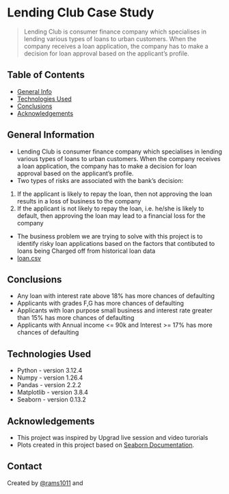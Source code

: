 # Lending Club Case Study
> Lending Club is consumer finance company which specialises in lending various types of loans to urban customers. When the company receives a loan application, the company has to make a decision for loan approval based on the applicant’s profile. 


## Table of Contents
* [General Info](#general-information)
* [Technologies Used](#technologies-used)
* [Conclusions](#conclusions)
* [Acknowledgements](#acknowledgements)

## General Information
- Lending Club is consumer finance company which specialises in lending various types of loans to urban customers. When the company receives a loan application, the company has to make a decision for loan approval based on the applicant’s profile. 
- Two types of risks are associated with the bank’s decision:
1. If the applicant is likely to repay the loan, then not approving the loan results in a loss of business to the company
2. If the applicant is not likely to repay the loan, i.e. he/she is likely to default, then approving the loan may lead to a financial loss for the company
- The business problem we are trying to solve with this project is to identify risky loan applications based on the factors that contibuted to loans being 
Charged off from historical loan data
- [loan.csv]()

## Conclusions
- Any loan with interest rate above 18% has more chances of defaulting
- Applicants with grades F,G has more chances of defaulting
- Applicants with loan purpose small business and interest rate greater than 15% has more chances of defaulting
- Applicants with Annual income <= 90k and Interest >= 17% has more chances of defaulting

## Technologies Used
- Python 	 - version 3.12.4
- Numpy  	 - version 1.26.4
- Pandas 	 - version 2.2.2
- Matplotlib - version 3.8.4
- Seaborn  	 - version 0.13.2

## Acknowledgements
- This project was inspired by Upgrad live session and video turorials
- Plots created in this project based on [Seaborn Documentation](https://seaborn.pydata.org/api.html).


## Contact
Created by [@rams1011](https://github.com/rams1011/) and 

